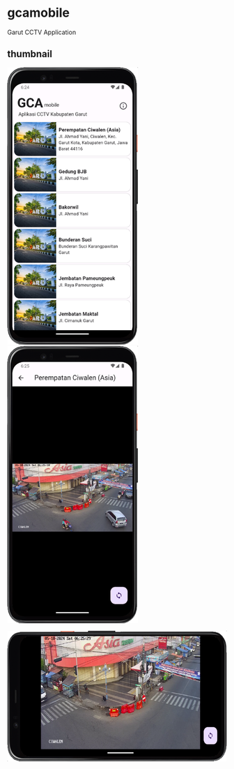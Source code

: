 # gcamobile
Garut CCTV Application

## thumbnail 

<p float="left">
    <img src="./docs/home_screen.png" alt="home_screen" width="300">
    &nbsp;&nbsp;&nbsp;&nbsp;&nbsp;
    <img src="./docs/live_stream_screen_portrait.png" alt="live_stream_screen_portrait" width="300">
</p>

<p float="left">
    <img src="./docs/live_stream_screen_landscape.png" alt="live_stream_screen_landscape" height="300">
</p>